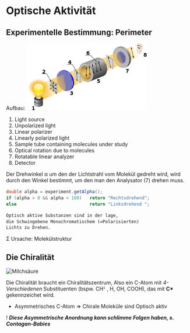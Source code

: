 # Optische Aktivität

## Experimentelle Bestimmung: Perimeter

Aufbau: 
![Polarimeter](Polarimeter_(Optical_rotation).svg.png)

1. Light source  
2. Unpolarized light  
3. Linear polarizer  
4. Linearly polarized light  
5. Sample tube containing molecules under study  
6. Optical rotation due to molecules  
7. Rotatable linear analyzer  
8. Detector  

Der Drehwinkel &alpha; um den der Lichtstrahl vom Molekül gedreht wird, 
wird durch den Winkel bestimmt, um den man den Analysator (7) drehen muss.

````java
double alpha = experiment.getAlpha();
if (alpha > 0 && alpha < 180) 	return "Rechtsdrehend";
else 							return "Linksdrehend ";
````

````markdown
Optisch aktive Substanzen sind in der lage,
die Schwingebene Monochromatischem (=Polarisierten)
Lichts zu Drehen.
````

&Sigma; Ursache: Molekülstruktur

## Die Chiralit&auml;t

![Milchsäure](+-Milchsäure.png)

Die Chiralität braucht ein Chiralitätszentrum, Also ein C-Atom mit *4-Verschiedenen* Substituenten (bspw. CH&#x2803;, H, OH, COOH), das mit **C\*** gekennzeichet wird. 

- Asymmetrisches C-Atom => Chirale Moleküle sind Optisch aktiv

! ***Diese Asymmetrische Anordnung kann schlimme Folgen haben, s. Contagan-Babies***

